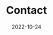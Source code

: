 ---
title: Contact
date: 2022-10-24

type: landing

sections:
  - block: contact
    content:
      title: Contact
      email: rbay@ucdavis.edu
      phone: 530 754 1439
      address:
        street: One Shield Ave
        city: Cavis
        region: CA
        postcode: '95616'
        country: United States
        country_code: US
      coordinates:
        latitude: '38.541088'
        longitude: '-121.754595'

#      appointment_url: 'https://calendly.com'
      #contact_links:
      #  - icon: comments
      #    icon_pack: fas
      #    name: Discuss on Forum
      #    link: 'https://discourse.gohugo.io'
    
      # Automatically link email and phone or display as text?
      autolink: true
    
      # Email form provider
 #     form:
 #       provider: netlify
 #       formspree:
 #         id:
 #       netlify:
          # Enable CAPTCHA challenge to reduce spam?
 #         captcha: false
    design:
      columns: '1'

  - block: markdown
    content:
      title:
      subtitle: ''
      text:
    design:
      columns: '1'
      background:
        image: 
          filename: contact.jpg
          filters:
            brightness: 1
          parallax: false
          position: center
          size: cover
          text_color_light: true
      spacing:
        padding: ['20px', '0', '20px', '0']
      css_class: fullscreen
---